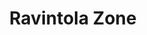 ---
title: Ravintola Zone
ravintola: ye
ruka: ye
slug: https://rukapalvelu.fi/ravintolazone/
kuvaus: Legendaarinen tunturiravintola Zone on viihdyttänyt asiakkaita Rukalla jo yli 20 vuotta!
update: 2022-02-11-11:49
---